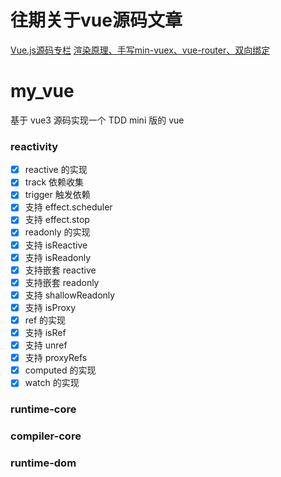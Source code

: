 # 往期关于vue源码文章
[Vue.js源码专栏](https://juejin.cn/column/7258222037318320186)
[渲染原理、手写min-vuex、vue-router、双向绑定](https://github.com/leslieCHUENGT/vue_source)
# my_vue

基于 vue3 源码实现一个 TDD mini 版的 vue

### reactivity

- [x] reactive 的实现
- [x] track 依赖收集
- [x] trigger 触发依赖
- [x] 支持 effect.scheduler
- [x] 支持 effect.stop
- [x] readonly 的实现
- [x] 支持 isReactive
- [x] 支持 isReadonly
- [x] 支持嵌套 reactive
- [x] 支持嵌套 readonly
- [x] 支持 shallowReadonly
- [x] 支持 isProxy
- [x] ref 的实现
- [x] 支持 isRef
- [x] 支持 unref
- [x] 支持 proxyRefs
- [x] computed 的实现
- [x] watch 的实现

### runtime-core


### compiler-core


### runtime-dom



